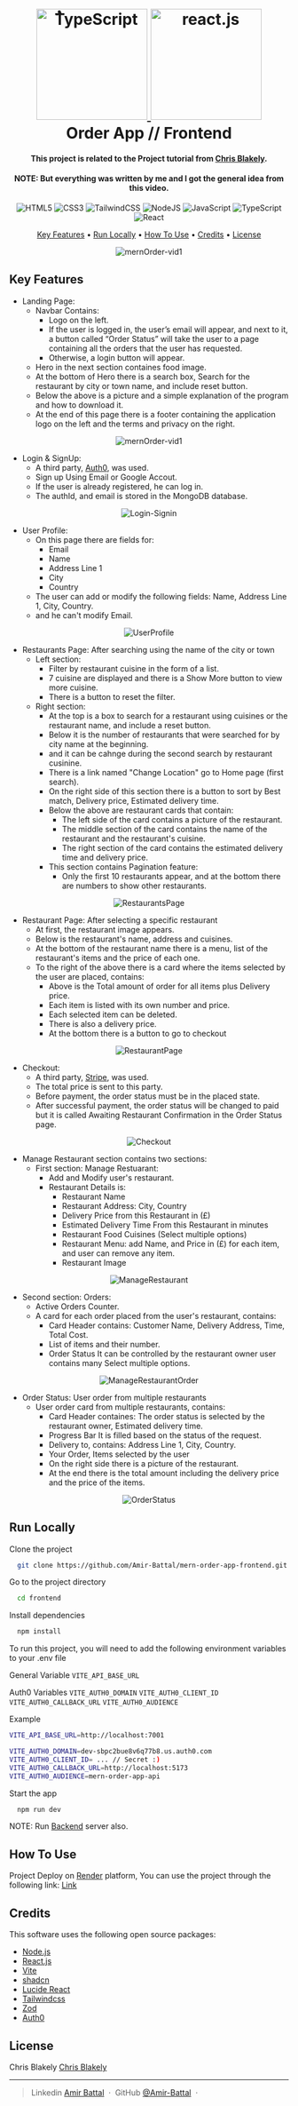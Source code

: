 <h1 align="center">
  <br>
  <a href="https://github.com/Amir-Battal">
    <img src="https://cdn.worldvectorlogo.com/logos/typescript.svg" alt="ُTypeScript" width="200">
    <img src="https://blog.octo.com/pourquoi-sinteresser-a-react/image1.webp" alt="react.js" width="200">
  </a>
  <br>
  Order App // Frontend
  <br>
</h1>

  <h4 align="center">This project is related to the Project tutorial from <a href="https://www.youtube.com/@ChrisBlakely" target="_blank">Chris Blakely</a>.</h4>
<h4 align="center"><span>NOTE: </span>But everything was written by me and I got the general idea from this video.</h4>

<div align="center">
  
  ![HTML5](https://img.shields.io/badge/html5-%23E34F26.svg?style=for-the-badge&logo=html5&logoColor=white)
  ![CSS3](https://img.shields.io/badge/css3-%231572B6.svg?style=for-the-badge&logo=css3&logoColor=white)
  ![TailwindCSS](https://img.shields.io/badge/tailwindcss-%2338B2AC.svg?style=for-the-badge&logo=tailwind-css&logoColor=white)
  ![NodeJS](https://img.shields.io/badge/node.js-6DA55F?style=for-the-badge&logo=node.js&logoColor=white)
  ![JavaScript](https://img.shields.io/badge/javascript-%23323330.svg?style=for-the-badge&logo=javascript&logoColor=%23F7DF1E)
  ![TypeScript](https://img.shields.io/badge/typescript-%23007ACC.svg?style=for-the-badge&logo=typescript&logoColor=white)
  ![React](https://img.shields.io/badge/react-%2320232a.svg?style=for-the-badge&logo=react&logoColor=%2361DAFB)
</div>

<p align="center">
  <a href="#key-features">Key Features</a> •
  <a href="#run-locally">Run Locally</a> •
  <a href="#how-to-use">How To Use</a> •
  <a href="#credits">Credits</a> •
  <a href="#license">License</a>
</p>

<div align="center">
  
  ![mernOrder-vid1](https://github.com/user-attachments/assets/46c557f6-9b92-4388-b645-27cd44501f4a)
</div>

## Key Features

* Landing Page:
  - Navbar Contains:
      - Logo on the left.
      - If the user is logged in, the user’s email will appear, and next to it, a button called “Order Status” will take the user to a page containing all the orders that the user has requested.
      - Otherwise, a login button will appear.
  - Hero in the next section containes food image.
  - At the bottom of Hero there is a search box, Search for the restaurant by city or town name, and include reset button.
  - Below the above is a picture and a simple explanation of the program and how to download it.
  - At the end of this page there is a footer containing the application logo on the left and the terms and privacy on the right.

<div align="center">

  ![mernOrder-vid1](https://github.com/user-attachments/assets/46c557f6-9b92-4388-b645-27cd44501f4a)
</div>

 
* Login & SignUp:
  - A third party, <a href="https://auth0.com/" target="_blank">Auth0</a>, was used.
  - Sign up Using Email or Google Accout.
  - If the user is already registered, he can log in.
  - The authId, and email is stored in the MongoDB database.

<div align="center">

  ![Login-Signin](https://github.com/user-attachments/assets/2509b5c8-95da-4852-a7c0-7dc63d3946d2)
</div>

   
* User Profile:
  - On this page there are fields for:
    - Email
    - Name
    - Address Line 1
    - City
    - Country
  - The user can add or modify the following fields: Name, Address Line 1, City, Country.
  - and he can't modify Email.
 
<div align="center">

  ![UserProfile](https://github.com/user-attachments/assets/6c70221b-1ebb-4215-99ab-7ab03d01d7a0)
</div>

 
* Restaurants Page: After searching using the name of the city or town
  - Left section:
    - Filter by restaurant cuisine in the form of a list.
    - 7 cuisine are displayed and there is a Show More button to view more cuisine.
    - There is a button to reset the filter.
  - Right section:
    - At the top is a box to search for a restaurant using cuisines or the restaurant name, and include a reset button.
    - Below it is the number of restaurants that were searched for by city name at the beginning.
    - and it can be cahnge during the second search by restaurant cusinine.
    - There is a link named "Change Location" go to Home page (first search).
    - On the right side of this section there is a button to sort by Best match, Delivery price, Estimated delivery time.
    - Below the above are restaurant cards that contain:
      - The left side of the card contains a picture of the restaurant.
      - The middle section of the card contains the name of the restaurant and the restaurant's cuisine.
      - The right section of the card contains the estimated delivery time and delivery price.
    - This section contains Pagination feature:
      - Only the first 10 restaurants appear, and at the bottom there are numbers to show other restaurants.

<div align="center">

  ![RestaurantsPage](https://github.com/user-attachments/assets/1f72e087-ea0e-4c2c-9f36-9a6ac04da47a)
</div>   


* Restaurant Page: After selecting a specific restaurant
  - At first, the restaurant image appears.
  - Below is the restaurant's name, address and cuisines.
  - At the bottom of the restaurant name there is a menu, list of the restaurant's items and the price of each one.
  - To the right of the above there is a card where the items selected by the user are placed, contains:
    - Above is the Total amount of order for all items plus Delivery price.
    - Each item is listed with its own number and price.
    - Each selected item can be deleted.
    - There is also a delivery price.
    - At the bottom there is a button to go to checkout

<div align="center">

  ![RestaurantPage](https://github.com/user-attachments/assets/f2939529-02ad-4f28-ba19-b3b48eafa8d0)
</div>


* Checkout:
  - A third party, <a href="https://stripe.com/" target="_blank">Stripe</a>, was used.
  - The total price is sent to this party.
  - Before payment, the order status must be in the placed state.
  - After successful payment, the order status will be changed to paid but it is called Awaiting Restaurant Confirmation in the Order Status page.

<div align="center">

  ![Checkout](https://github.com/user-attachments/assets/958ef219-ed30-4583-bb9e-875761a17a2a)
</div>

 
* Manage Restaurant section contains two sections:
  - First section: Manage Restuarant:
    - Add and Modify user's restaurant.
    - Restaurant Details is:
      - Restaurant Name
      - Restaurant Address: City, Country
      - Delivery Price from this Restaurant in (£)
      - Estimated Delivery Time From this Restaurant in minutes
      - Restaurant Food Cuisines (Select multiple options)
      - Restaurant Menu: add Name, and Price in (£) for each item, and user can remove any item.
      - Restaurant Image

<div align="center">

  ![ManageRestaurant](https://github.com/user-attachments/assets/42715abd-3cba-4134-8af1-e277bfb787eb)
</div>
        
  - Second section: Orders:
    - Active Orders Counter.
    - A card for each order placed from the user's restaurant, contains:
      - Card Header contains: Customer Name, Delivery Address, Time, Total Cost.
      - List of items and their number.
      - Order Status It can be controlled by the restaurant owner user contains many Select multiple options.

<div align="center">

  ![ManageRestaurantOrder](https://github.com/user-attachments/assets/51974291-bc80-4baf-a651-6fb5ff312476)
</div>


* Order Status: User order from multiple restaurants
  - User order card from multiple restaurants, contains:
    - Card Header containes: The order status is selected by the restaurant owner, Estimated delivery time.
    - Progress Bar It is filled based on the status of the request.
    - Delivery to, contains: Address Line 1, City, Country.
    - Your Order, Items selected by the user
    - On the right side there is a picture of the restaurant.
    - At the end there is the total amount including the delivery price and the price of the items.

<div align="center">
  
  ![OrderStatus](https://github.com/user-attachments/assets/bff7321f-f2a2-43f9-9e2c-e50fd51492ff)
</div>


## Run Locally

Clone the project

```bash
  git clone https://github.com/Amir-Battal/mern-order-app-frontend.git
```

Go to the project directory

```bash
  cd frontend
```

Install dependencies

```bash
  npm install
```

To run this project, you will need to add the following environment variables to your .env file

General Variable
`VITE_API_BASE_URL`

Auth0 Variables
`VITE_AUTH0_DOMAIN`
`VITE_AUTH0_CLIENT_ID`
`VITE_AUTH0_CALLBACK_URL`
`VITE_AUTH0_AUDIENCE`

Example
```bash
VITE_API_BASE_URL=http://localhost:7001

VITE_AUTH0_DOMAIN=dev-sbpc2bue8v6q77b8.us.auth0.com
VITE_AUTH0_CLIENT_ID= ... // Secret :)
VITE_AUTH0_CALLBACK_URL=http://localhost:5173
VITE_AUTH0_AUDIENCE=mern-order-app-api
```

Start the app

```bash
  npm run dev
```

NOTE: Run <a href="https://github.com/Amir-Battal/mern-order-app-backend">Backend</a> server also. 




## How To Use

Project Deploy on <a href="https://render.com/" target="_blank">Render</a> platform,
You can use the project through the following link:
<a href="https://mern-order-app-frontend.onrender.com">Link</a>



## Credits

This software uses the following open source packages:

- [Node.js](https://nodejs.org/)
- [React.js](https://react.dev/)
- [Vite](https://vitejs.dev/)
- [shadcn](https://ui.shadcn.com/)
- [Lucide React](https://lucide.dev/guide/packages/lucide-react)
- [Tailwindcss](https://tailwindcss.com/)
- [Zod](https://zod.dev/)
- [Auth0](https://auth0.com/)



## License

Chris Blakely [Chris Blakely](https://www.youtube.com/@ChrisBlakely)

---

> Linkedin [Amir Battal](https://www.linkedin.com/in/amir-battal/) &nbsp;&middot;&nbsp;
> GitHub [@Amir-Battal](https://github.com/Amir-Battal) &nbsp;&middot;&nbsp;



